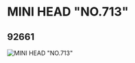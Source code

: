 # MINI HEAD "NO.713"
## 92661
![MINI HEAD "NO.713"](https://lc-www-live-s.legocdn.com/media/bricks/5/2/4596570.jpg)